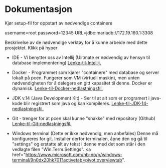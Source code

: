 <html> 
<body> 

<h1> Dokumentasjon </h1>

Kjør setup-fil for oppstart av nødvendige containere    

username=root
password=12345
URL=jdbc:mariadb://172.19.160.1:3308


Beskrivelse av de nødvendige verktøy for å kunne arbeide med dette prosjektet. Klikk på hyper 
- IDE - Vi benytter oss av Intellij (Ulitmate er nødvendig av hensyn til database implementering)
 <a href="https://www.jetbrains.com/idea/download/#section=windows">Lenke-til-Intellij. <a/>

- Docker - Programmet som kjører "containere" med database og server lokalt på pcen. Fungerer som VM (virtuell maskin), 
  men unten nødvendigheten for å delegere en gitt kapasitet til denne. Docker er dynamisk.
<a href="https://download.docker.com/win/stable/Docker%20Desktop%20Installer.exe">Lenke-til-Docker-nedlastningsfil. <a/>

- JDK v.14 (Java Development Kit) - Ser til at alt som er programert i java-kode blir registrert som java og kan kompileres.
 <a href="https://www.oracle.com/java/technologies/javase/jdk14-archive-downloads.html#license-lightbox">Lenke-til-JDK-14-nedlastningsfil. <a/>

- Git - trenger for at pcen skal kunne "snakke" med repository (Github)
<a href="https://github.com/git-for-windows/git/releases/download/v2.28.0.windows.1/Git-2.28.0-64-bit.exe">Lenke-til-Git-nedlastningsfil. <a/>

- Windows terminal (Dette er ikke nødvendig, men anbefales)
Denne må konfigureres for git. Installer derfor terminalen, åpne den og gå til "settings" og erstatte alt av tekst i denne med det som står i den vedlagte filen "Win.Term.Settings".
<a href="https://www.microsoft.com/nb-no/p/windows-terminal/9n0dx20hk701?activetab=pivot:overviewtab". <a/>

</body> 

</html> 

